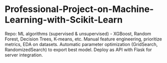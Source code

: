 # Professional-Project-on-Machine-Learning-with-Scikit-Learn
Repo: ML algorithms (supervised &amp; unsupervised) - XGBoost, Random Forest, Decision Trees, K-means, etc. Manual feature engineering, prioritize metrics, EDA on datasets. Automatic parameter optimization (GridSearch, RandomizedSearch) to export best model. Deploy as API with Flask for server integration.
